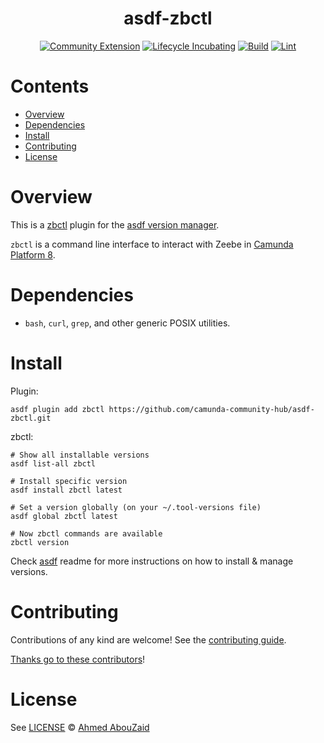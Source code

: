 <div align="center">

<!-- omit in toc -->
# asdf-zbctl
[![Community Extension](https://img.shields.io/badge/Community%20Extension-An%20open%20source%20community%20maintained%20project-FF4700)](https://github.com/camunda-community-hub/community)
[![Lifecycle Incubating](https://img.shields.io/badge/Lifecycle-Incubating-blue)](https://github.com/Camunda-Community-Hub/community/blob/main/extension-lifecycle.md#incubating-)
[![Build](https://github.com/camunda-community-hub/asdf-zbctl/actions/workflows/build.yml/badge.svg)](https://github.com/camunda-community-hub/asdf-zbctl/actions/workflows/build.yml)
[![Lint](https://github.com/camunda-community-hub/asdf-zbctl/actions/workflows/lint.yml/badge.svg)](https://github.com/camunda-community-hub/asdf-zbctl/actions/workflows/lint.yml)

</div>

<!-- omit in toc -->
# Contents

- [Overview](#overview)
- [Dependencies](#dependencies)
- [Install](#install)
- [Contributing](#contributing)
- [License](#license)

# Overview

This is a [zbctl](https://docs.camunda.io/docs/apis-clients/cli-client/) plugin
for the [asdf version manager](https://asdf-vm.com).

`zbctl` is a command line interface to interact with Zeebe in [Camunda Platform 8](https://camunda.com/platform/).

# Dependencies

- `bash`, `curl`, `grep`, and other generic POSIX utilities.

# Install

Plugin:

```shell
asdf plugin add zbctl https://github.com/camunda-community-hub/asdf-zbctl.git
```

zbctl:

```shell
# Show all installable versions
asdf list-all zbctl

# Install specific version
asdf install zbctl latest

# Set a version globally (on your ~/.tool-versions file)
asdf global zbctl latest

# Now zbctl commands are available
zbctl version
```

Check [asdf](https://github.com/asdf-vm/asdf) readme for more instructions on how to
install & manage versions.

# Contributing

Contributions of any kind are welcome! See the [contributing guide](CONTRIBUTING.MD).

[Thanks go to these contributors](https://github.com/camunda-community-hub/asdf-zbctl/graphs/contributors)!

# License

See [LICENSE](LICENSE) © [Ahmed AbouZaid](https://github.com/aabouzaid/)

